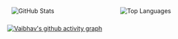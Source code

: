 <div style="display: flex;">
  <div style="flex: 1; padding: 10px;">
    <img src="https://github-readme-stats.vercel.app/api?username=vaibhavwagh19&show_icons=true&theme=radical" alt="GitHub Stats">
  </div>
  <div style="flex: 1; padding: 10px;">
    <img src="https://github-readme-stats.vercel.app/api/top-langs/?username=vaibhavwagh19&layout=compact" alt="Top Languages">
  </div>
</div>

[![Vaibhav's github activity graph](https://github-readme-activity-graph.vercel.app/graph?username=vaibhavwagh19&theme=dracula)](https://github.com/ashutosh00710/github-readme-activity-graph)

